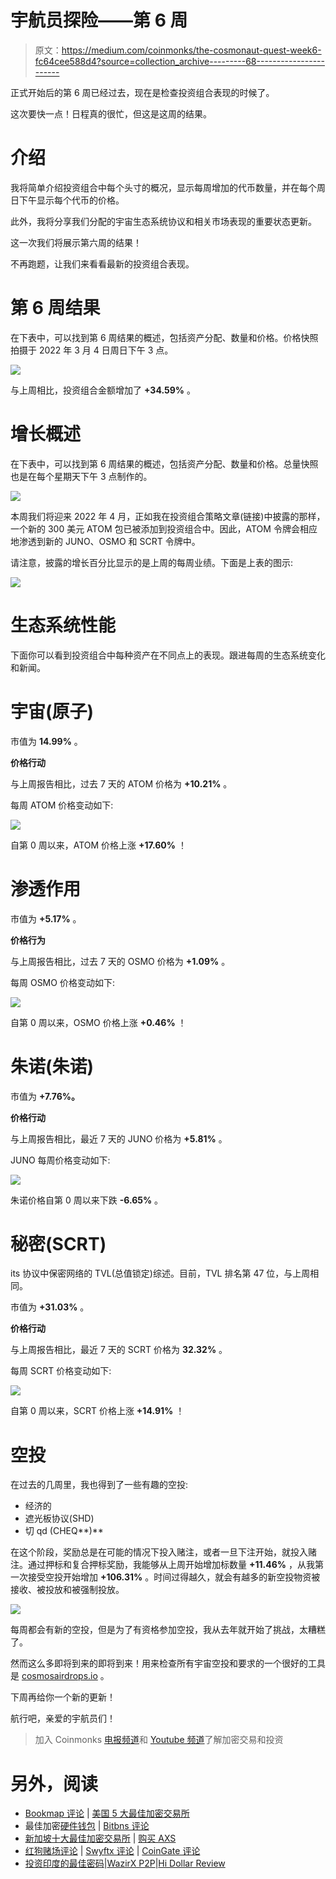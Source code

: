 # 宇航员探险——第 6 周

> 原文：<https://medium.com/coinmonks/the-cosmonaut-quest-week6-fc64cee588d4?source=collection_archive---------68----------------------->

正式开始后的第 6 周已经过去，现在是检查投资组合表现的时候了。

这次要快一点！日程真的很忙，但这是这周的结果。

# 介绍

我将简单介绍投资组合中每个头寸的概况，显示每周增加的代币数量，并在每个周日下午显示每个代币的价格。

此外，我将分享我们分配的宇宙生态系统协议和相关市场表现的重要状态更新。

这一次我们将展示第六周的结果！

不再跑题，让我们来看看最新的投资组合表现。

# 第 6 周结果

在下表中，可以找到第 6 周结果的概述，包括资产分配、数量和价格。价格快照拍摄于 2022 年 3 月 4 日周日下午 3 点。

![](img/ac4d3bf210c94cff3f539720d709e6f6.png)

与上周相比，投资组合金额增加了 **+34.59%** 。

# 增长概述

在下表中，可以找到第 6 周结果的概述，包括资产分配、数量和价格。总量快照也是在每个星期天下午 3 点制作的。

![](img/95be141da7bc84d9b6172dbc0aed4b82.png)

本周我们将迎来 2022 年 4 月，正如我在投资组合策略文章(链接)中披露的那样，一个新的 300 美元 ATOM 包已被添加到投资组合中。因此，ATOM 令牌会相应地渗透到新的 JUNO、OSMO 和 SCRT 令牌中。

请注意，披露的增长百分比显示的是上周的每周业绩。下面是上表的图示:

![](img/2c74d2ae28028fda9947c1471c30aee9.png)

# 生态系统性能

下面你可以看到投资组合中每种资产在不同点上的表现。跟进每周的生态系统变化和新闻。

# 宇宙(原子)

市值为 **14.99%** 。

**价格行动**

与上周报告相比，过去 7 天的 ATOM 价格为 **+10.21%** 。

每周 ATOM 价格变动如下:

![](img/a67a4a614eeb73293cfd0633624716e7.png)

自第 0 周以来，ATOM 价格上涨 **+17.60%** ！

# 渗透作用

市值为 **+5.17%** 。

**价格行为**

与上周报告相比，过去 7 天的 OSMO 价格为 **+1.09%** 。

每周 OSMO 价格变动如下:

![](img/f70f150d60e30227df09cf69d0aae0df.png)

自第 0 周以来，OSMO 价格上涨 **+0.46%** ！

# 朱诺(朱诺)

市值为 **+7.76%。**

**价格行动**

与上周报告相比，最近 7 天的 JUNO 价格为 **+5.81%** 。

JUNO 每周价格变动如下:

![](img/88109467ba3564a7bbc9173be0b87bc6.png)

朱诺价格自第 0 周以来下跌 **-6.65%** 。

# 秘密(SCRT)

its 协议中保密网络的 TVL(总值锁定)综述。目前，TVL 排名第 47 位，与上周相同。

市值为 **+31.03%** 。

**价格行动**

与上周报告相比，最近 7 天的 SCRT 价格为 **32.32%** 。

每周 SCRT 价格变动如下:

![](img/4fc3af4eb3c304c4331450e9592a968d.png)

自第 0 周以来，SCRT 价格上涨 **+14.91%** ！

# 空投

在过去的几周里，我也得到了一些有趣的空投:

*   经济的
*   遮光板协议(SHD)
*   切 qd (CHEQ**)**

在这个阶段，奖励总是在可能的情况下投入赌注，或者一旦下注开始，就投入赌注。通过押标和复合押标奖励，我能够从上周开始增加标数量 **+11.46%** ，从我第一次接受空投开始增加 **+106.31%** 。时间过得越久，就会有越多的新空投物资被接收、被投放和被强制投放。

![](img/d42f6cef2233794585ba2617cf6dccb3.png)

每周都会有新的空投，但是为了有资格参加空投，我从去年就开始了挑战，太糟糕了。

然而这么多即将到来的即将到来！用来检查所有宇宙空投和要求的一个很好的工具是 [cosmosairdrops.io](http://cosmosairdrops.io/) 。

下周再给你一个新的更新！

航行吧，亲爱的宇航员们！

> 加入 Coinmonks [电报频道](https://t.me/coincodecap)和 [Youtube 频道](https://www.youtube.com/c/coinmonks/videos)了解加密交易和投资

# 另外，阅读

*   [Bookmap 评论](https://coincodecap.com/bookmap-review-2021-best-trading-software) | [美国 5 大最佳加密交易所](https://coincodecap.com/crypto-exchange-usa)
*   最佳加密[硬件钱包](/coinmonks/hardware-wallets-dfa1211730c6) | [Bitbns 评论](/coinmonks/bitbns-review-38256a07e161)
*   [新加坡十大最佳加密交易所](https://coincodecap.com/crypto-exchange-in-singapore) | [购买 AXS](https://coincodecap.com/buy-axs-token)
*   [红狗赌场评论](https://coincodecap.com/red-dog-casino-review) | [Swyftx 评论](https://coincodecap.com/swyftx-review) | [CoinGate 评论](https://coincodecap.com/coingate-review)
*   [投资印度的最佳密码](https://coincodecap.com/best-crypto-to-invest-in-india-in-2021)|[WazirX P2P](https://coincodecap.com/wazirx-p2p)|[Hi Dollar Review](https://coincodecap.com/hi-dollar-review)